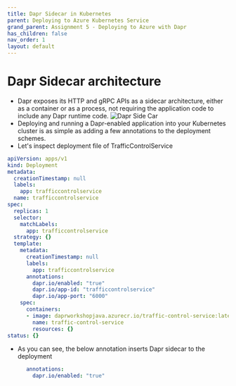 ```yaml
---
title: Dapr Sidecar in Kubernetes
parent: Deploying to Azure Kubernetes Service
grand_parent: Assignment 5 - Deploying to Azure with Dapr
has_children: false
nav_order: 1
layout: default
---
```


# Dapr Sidecar architecture

* Dapr exposes its HTTP and gRPC APIs as a sidecar architecture, either as a container or as a process, not requiring the application code to include any Dapr runtime code.
![Dapr Side Car](../../assets/images/overview_kubernetes.png)
* Deploying and running a Dapr-enabled application into your Kubernetes cluster is as simple as adding a few annotations to the deployment schemes.
* Let's inspect deployment file of TrafficControlService

```yml
apiVersion: apps/v1
kind: Deployment
metadata:
  creationTimestamp: null
  labels:
    app: trafficcontrolservice
  name: trafficcontrolservice
spec:
  replicas: 1
  selector:
    matchLabels:
      app: trafficcontrolservice
  strategy: {}
  template:
    metadata:
      creationTimestamp: null
      labels:
        app: trafficcontrolservice
      annotations:
        dapr.io/enabled: "true"
        dapr.io/app-id: "trafficcontrolservice"
        dapr.io/app-port: "6000"        
    spec:
      containers:
      - image: daprworkshopjava.azurecr.io/traffic-control-service:latest
        name: traffic-control-service
        resources: {}
status: {}
```

* As you can see, the below annotation inserts Dapr sidecar to the deployment

```yml
      annotations:
        dapr.io/enabled: "true"
```
